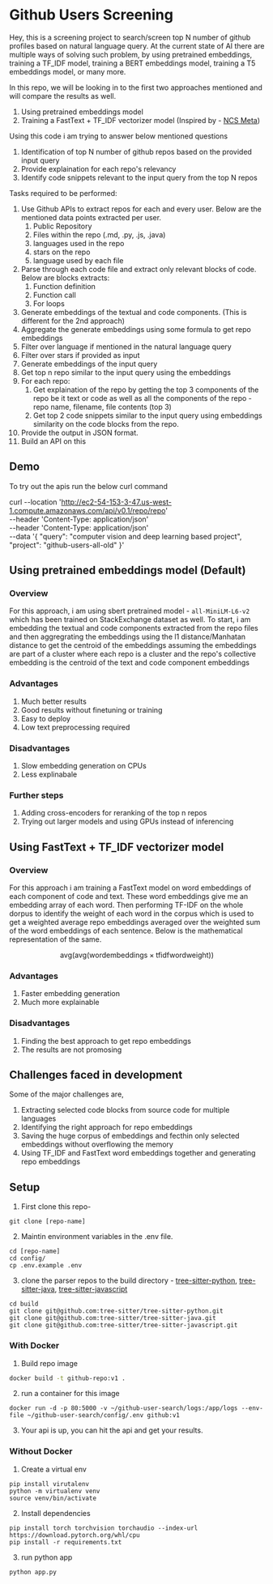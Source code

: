 # Github Users Screening

Hey, this is a screening project to search/screen top N number of github profiles based on natural language query. At the current state of AI there are multiple ways of solving such problem, by using pretrained embeddings, training a TF_IDF model, training a BERT embeddings model, training a T5 embeddings model, or many more.

In this repo, we will be looking in to the first two approaches mentioned and will compare the results as well.
1. Using pretrained embeddings model
2. Training a FastText + TF_IDF vectorizer model (Inspired by - [NCS Meta](https://ai.meta.com/blog/neural-code-search-ml-based-code-search-using-natural-language-queries/)) 

Using this code i am trying to answer below mentioned questions
1. Identification of top N number of github repos based on the provided input query
2. Provide explaination for each repo's relevancy
3. Identify code snippets relevant to the input query from the top N repos

Tasks required to be performed:
1. Use Github APIs to extract repos for each and every user. Below are the mentioned data points extracted per user.
    1. Public Repository
    2. Files within the repo (.md, .py, .js, .java)
    3. languages used in the repo
    4. stars on the repo
    5. language used by each file
2. Parse through each code file and extract only relevant blocks of code. Below are blocks extracts:
    1. Function definition
    2. Function call
    3. For loops
3. Generate embeddings of the textual and code components. (This is different for the 2nd approach)
4. Aggregate the generate embeddings using some formula to get repo embeddings
2. Filter over language if mentioned in the natural language query
3. Filter over stars if provided as input
4. Generate embeddings of the input query
5. Get top n repo similar to the input query using the embeddings
6. For each repo:
    1. Get explaination of the repo by getting the top 3 components of the repo be it text or code as well as all the components of the repo - repo name, filename, file contents (top 3)
    2. Get top 2 code snippets similar to the input query using embeddings similarity on the code blocks from the repo.
7. Provide the output in JSON format.
8. Build an API on this

## Demo

To try out the apis run the below curl command

curl --location 'http://ec2-54-153-3-47.us-west-1.compute.amazonaws.com/api/v0.1/repo/repo' \
--header 'Content-Type: application/json' \
--header 'Content-Type: application/json' \
--data '{
    "query": "computer vision and deep learning based project",
    "project": "github-users-all-old"
}'

## Using pretrained embeddings model (Default)

### Overview

For this approach, i am using sbert pretrained model - `all-MiniLM-L6-v2` which has been trained on StackExchange dataset as well. To start, i am embedding the textual and code components extracted from the repo files and then aggregrating the embeddings using the l1 distance/Manhatan distance to get the centroid of the embeddings assuming the embeddings are part of a cluster where each repo is a cluster and the repo's collective embedding is the centroid of the text and code component embeddings

### Advantages

1. Much better results
2. Good results without finetuning or training
3. Easy to deploy
4. Low text preprocessing required

### Disadvantages

1. Slow embedding generation on CPUs
2. Less explinabale

### Further steps

1. Adding cross-encoders for reranking of the top n repos
2. Trying out larger models and using GPUs instead of inferencing

## Using FastText + TF_IDF vectorizer model

### Overview

For this approach i am training a FastText model on word embeddings of each component of code and text. These word embeddings give me an embedding array of each word. Then performing TF-IDF on the whole dorpus to identify the weight of each word in the corpus which is used to get a weighted average repo embeddings averaged over the weighted sum of the word embeddings of each sentence. Below is the mathematical representation of the same.

$$ \text{avg}(\text{avg} (\text{wordembeddings} \times \text{tfidfwordweight})) $$

### Advantages

1. Faster embedding generation
2. Much more explainable

### Disadvantages

1. Finding the best approach to get repo embeddings
2. The results are not promosing

## Challenges faced in development

Some of the major challenges are,
1. Extracting selected code blocks from source code for multiple languages
2. Identifying the right approach for repo embeddings
3. Saving the huge corpus of embeddings and fecthin only selected embeddings without overflowing the memory
4. Using TF_IDF and FastText word embeddings together and generating repo embeddings

## Setup

1. First clone this repo-

```terminal
git clone [repo-name]
```

2. Maintin environment variables in the .env file.
```terminal
cd [repo-name]
cd config/
cp .env.example .env
```

3. clone the parser repos to the build directory - [tree-sitter-python](https://github.com/tree-sitter/tree-sitter-python), [tree-sitter-java](https://github.com/tree-sitter/tree-sitter-java), [tree-sitter-javascript](https://github.com/tree-sitter/tree-sitter-javascript)
```terminal
cd build
git clone git@github.com:tree-sitter/tree-sitter-python.git
git clone git@github.com:tree-sitter/tree-sitter-java.git
git clone git@github.com:tree-sitter/tree-sitter-javascript.git
```

### With Docker

1. Build repo image
```bash
docker build -t github-repo:v1 .
```

2. run a container for this image
```
docker run -d -p 80:5000 -v ~/github-user-search/logs:/app/logs --env-file ~/github-user-search/config/.env github:v1
```

3. Your api is up, you can hit the api and get your results.

### Without Docker

1. Create a virtual env
```terminal
pip install virutalenv
python -m virtualenv venv
source venv/bin/activate
```

2. Install dependencies
```terminal
pip install torch torchvision torchaudio --index-url https://download.pytorch.org/whl/cpu
pip install -r requirements.txt
```

3. run python app
```terminal
python app.py
```